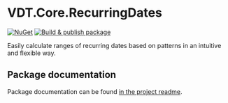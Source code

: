 ﻿# VDT.Core.RecurringDates

[![NuGet](https://img.shields.io/nuget/v/VDT.Core.RecurringDates.svg)](https://www.nuget.org/packages/VDT.Core.RecurringDates/) [![Build & publish package](https://github.com/maikelbos0/VDT.Core.RecurringDates/actions/workflows/Publish.yml/badge.svg)](https://github.com/maikelbos0/VDT.Core.RecurringDates/actions/workflows/Publish.yml)    

Easily calculate ranges of recurring dates based on patterns in an intuitive and flexible way.

## Package documentation

Package documentation can be found [in the project readme](src/VDT.Core.RecurringDates/README.md).
